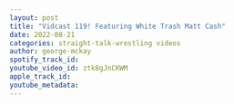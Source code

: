 ```yaml
---
layout: post
title: "Vidcast 119! Featuring White Trash Matt Cash"
date: 2022-08-21
categories: straight-talk-wrestling videos
author: george-mckay
spotify_track_id: 
youtube_video_id: ztk8gJnCKWM
apple_track_id: 
youtube_metadata: 
---
```

